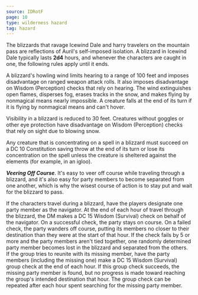 ```yaml
---
source: IDRotF
page: 10
type: wilderness hazard
tag: hazard
---
```

The blizzards that ravage Icewind Dale and harry travelers on the mountain pass are reflections of Auril's self-imposed isolation. A blizzard in Icewind Dale typically lasts **2d4** hours, and whenever the characters are caught in one, the following rules apply until it ends.

A blizzard's howling wind limits hearing to a range of 100 feet and imposes disadvantage on ranged weapon attack rolls. It also imposes disadvantage on Wisdom (Perception) checks that rely on hearing. The wind extinguishes open flames, disperses fog, erases tracks in the snow, and makes flying by nonmagical means nearly impossible. A creature falls at the end of its turn if it is flying by nonmagical means and can't hover.

Visibility in a blizzard is reduced to 30 feet. Creatures without goggles or other eye protection have disadvantage on Wisdom (Perception) checks that rely on sight due to blowing snow.

Any creature that is concentrating on a spell in a blizzard must succeed on a DC 10 Constitution saving throw at the end of its turn or lose its concentration on the spell unless the creature is sheltered against the elements (for example, in an igloo).

**_Veering Off Course_**. It's easy to veer off course while traveling through a blizzard, and it's also easy for party members to become separated from one another, which is why the wisest course of action is to stay put and wait for the blizzard to pass.

If the characters travel during a blizzard, have the players designate one party member as the navigator. At the end of each hour of travel through the blizzard, the DM makes a DC 15 Wisdom (Survival) check on behalf of the navigator. On a successful check, the party stays on course. On a failed check, the party wanders off course, putting its members no closer to their destination than they were at the start of that hour. If the check fails by 5 or more and the party members aren't tied together, one randomly determined party member becomes lost in the blizzard and separated from the others. If the group tries to reunite with its missing member, have the party members (including the missing one) make a DC 15 Wisdom (Survival) group check at the end of each hour. If this group check succeeds, the missing party member is found, but no progress is made toward reaching the group's intended destination that hour. The group check can be repeated after each hour spent searching for the missing party member.

